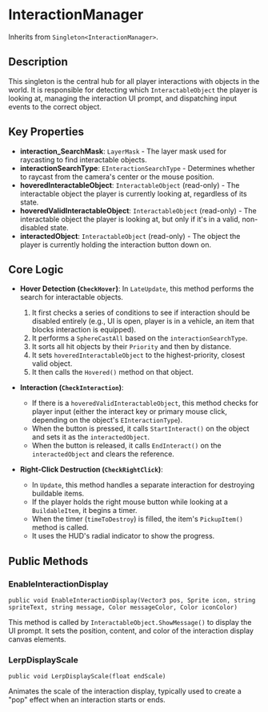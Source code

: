 # InteractionManager

Inherits from `Singleton<InteractionManager>`.

## Description

This singleton is the central hub for all player interactions with objects in the world. It is responsible for detecting which `InteractableObject` the player is looking at, managing the interaction UI prompt, and dispatching input events to the correct object.

## Key Properties

-   **interaction_SearchMask**: `LayerMask` - The layer mask used for raycasting to find interactable objects.
-   **interactionSearchType**: `EInteractionSearchType` - Determines whether to raycast from the camera's center or the mouse position.
-   **hoveredInteractableObject**: `InteractableObject` (read-only) - The interactable object the player is currently looking at, regardless of its state.
-   **hoveredValidInteractableObject**: `InteractableObject` (read-only) - The interactable object the player is looking at, but only if it's in a valid, non-disabled state.
-   **interactedObject**: `InteractableObject` (read-only) - The object the player is currently holding the interaction button down on.

## Core Logic

-   **Hover Detection (`CheckHover`)**: In `LateUpdate`, this method performs the search for interactable objects.
    1.  It first checks a series of conditions to see if interaction should be disabled entirely (e.g., UI is open, player is in a vehicle, an item that blocks interaction is equipped).
    2.  It performs a `SphereCastAll` based on the `interactionSearchType`.
    3.  It sorts all hit objects by their `Priority` and then by distance.
    4.  It sets `hoveredInteractableObject` to the highest-priority, closest valid object.
    5.  It then calls the `Hovered()` method on that object.

-   **Interaction (`CheckInteraction`)**:
    -   If there is a `hoveredValidInteractableObject`, this method checks for player input (either the interact key or primary mouse click, depending on the object's `EInteractionType`).
    -   When the button is pressed, it calls `StartInteract()` on the object and sets it as the `interactedObject`.
    -   When the button is released, it calls `EndInteract()` on the `interactedObject` and clears the reference.

-   **Right-Click Destruction (`CheckRightClick`)**:
    -   In `Update`, this method handles a separate interaction for destroying buildable items.
    -   If the player holds the right mouse button while looking at a `BuildableItem`, it begins a timer.
    -   When the timer (`timeToDestroy`) is filled, the item's `PickupItem()` method is called.
    -   It uses the HUD's radial indicator to show the progress.

## Public Methods

### EnableInteractionDisplay
`public void EnableInteractionDisplay(Vector3 pos, Sprite icon, string spriteText, string message, Color messageColor, Color iconColor)`

This method is called by `InteractableObject.ShowMessage()` to display the UI prompt. It sets the position, content, and color of the interaction display canvas elements.

### LerpDisplayScale
`public void LerpDisplayScale(float endScale)`

Animates the scale of the interaction display, typically used to create a "pop" effect when an interaction starts or ends.

